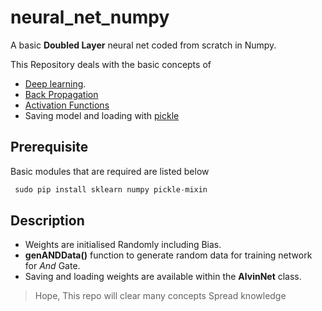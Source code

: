 # neural_net_numpy
A basic **Doubled Layer** neural net coded from scratch in Numpy.

This Repository deals with the basic concepts of 

* [Deep learning](https://www.google.com/url?sa=t&rct=j&q=&esrc=s&source=web&cd=1&cad=rja&uact=8&ved=2ahUKEwj7u5mIsIzgAhXIbisKHadPChYQFjAAegQIBxAB&url=https%3A%2F%2Fmedium.com%2Fintro-to-artificial-intelligence%2Fdeep-learning-series-1-intro-to-deep-learning-abb1780ee20&usg=AOvVaw3Q8OO_w48MW85CmlM7W46_).
* [Back Propagation](https://www.youtube.com/watch?v=q555kfIFUCM) 
* [Activation Functions](https://www.analyticsvidhya.com/blog/2017/10/fundamentals-deep-learning-activation-functions-when-to-use-them/)
* Saving model and loading with [pickle](https://docs.python.org/3/library/pickle.html)

## Prerequisite
Basic modules that are required are listed below 
```python
 sudo pip install sklearn numpy pickle-mixin 
 ```
 
 ## Description
 * Weights are initialised Randomly including Bias.
 * **genANDData()** function to generate random data for training network for *And* Gate.
 * Saving and loading weights are available within the **AlvinNet** class.
 
> Hope, This repo will clear many concepts
> Spread knowledge 
